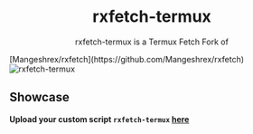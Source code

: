 <h1 align="center">rxfetch-termux</h1>

<p align="center">rxfetch-termux is a Termux Fetch Fork of</p> [Mangeshrex/rxfetch](https://github.com/Mangeshrex/rxfetch)

<img src="https://i.ibb.co/w05L1Fs/Screenshot-20220319-193013-Termux.png" alt="rxfetch-termux">

## Showcase
**Upload your custom script `rxfetch-termux` [here](https://github.com/mayTermux/rxfetch-termux/issues/1)**
